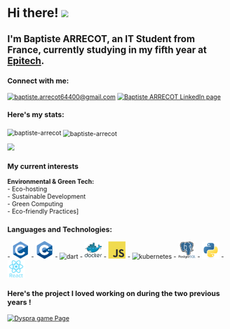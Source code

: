 # Hi there! <img src="https://raw.githubusercontent.com/MartinHeinz/MartinHeinz/master/wave.gif" width="30px">

## I'm Baptiste ARRECOT, an IT Student from France, currently studying in my fifth year at [Epitech](https://github.com/epitech/).

<h3 align="left">Connect with me:</h3>
<p align="left">
<a href="mailto:baptiste.arrecot64400@gmail.com" target="blank"><img align="center" src="https://ssl.gstatic.com/ui/v1/icons/mail/rfr/gmail.ico" alt="baptiste.arrecot64400@gmail.com" height="40" width="40" /></a>
<a href="https://www.linkedin.com/in/baptiste-arrecot-78155b19a/" target="blank"><img align="center" src="https://img.icons8.com/nolan/64/linkedin.png" alt="Baptiste ARRECOT LinkedIn page" height="40" width="40" /></a>

<h3 align="left">Here's my stats:</h3>

<h3 align="left"></h3>
<p><img align="left" src="https://github-readme-stats.vercel.app/api/top-langs?username=baptiste-arrecot&show_icons=true&theme=dracula&locale=en&layout=compact&hide=html" alt="baptiste-arrecot" /></p>
<p>&nbsp;<img align="center" src="https://github-readme-stats.vercel.app/api?username=baptiste-arrecot&show_icons=true&theme=dracula&locale=en" alt="baptiste-arrecot" /></p>

![](https://komarev.com/ghpvc/?username=baptiste-arrecot&style=flat-square&color=red)

<h3 align="left">My current interests</h3>
<p align="left"> 
  <strong>Environmental & Green Tech:</strong>
  <br/>
  - Eco-hosting<br/>
  - Sustainable Development<br/>
  - Green Computing<br/>
  - Eco-friendly Practices]<br/>
</p>

<h3 align="left">Languages and Technologies:</h3>
<p align="left"> 
  - <img src="https://raw.githubusercontent.com/devicons/devicon/master/icons/c/c-original.svg" alt="c" width="40" height="40"/>
  - <img src="https://raw.githubusercontent.com/devicons/devicon/master/icons/cplusplus/cplusplus-original.svg" alt="cplusplus" width="40" height="40"/>
  - <img src="https://www.vectorlogo.zone/logos/dartlang/dartlang-icon.svg" alt="dart" width="40" height="40"/>
  - <img src="https://raw.githubusercontent.com/devicons/devicon/master/icons/docker/docker-original-wordmark.svg" alt="docker" width="40" height="40"/>
  - <img src="https://raw.githubusercontent.com/devicons/devicon/master/icons/javascript/javascript-original.svg" alt="javascript" width="40" height="40"/>
  - <img src="https://www.vectorlogo.zone/logos/kubernetes/kubernetes-icon.svg" alt="kubernetes" width="40" height="40"/>
  - <img src="https://raw.githubusercontent.com/devicons/devicon/master/icons/postgresql/postgresql-original-wordmark.svg" alt="postgresql" width="40" height="40"/>
  - <img src="https://raw.githubusercontent.com/devicons/devicon/master/icons/python/python-original.svg" alt="python" width="40" height="40"/>
  - <img src="https://raw.githubusercontent.com/devicons/devicon/master/icons/react/react-original-wordmark.svg" alt="react" width="40" height="40"/>
</p>
<h3 align="left">Here's the project I loved working on during the two previous years !</h3>
<a href="https://github.com/Dyspra/DyspraGame"><img align="center" src="https://i.ibb.co/zXTpPx8/DYSPRA-logo-300-DPI-Plan-de-travail-1.jpg"  alt="Dyspra game Page"/></a>
